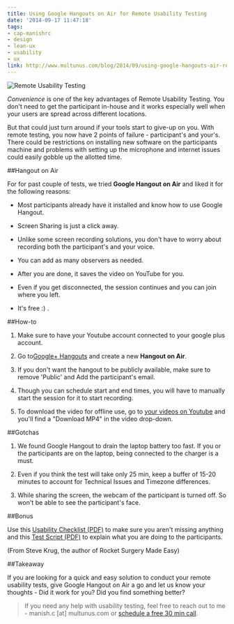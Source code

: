 ```yaml
---
title: Using Google Hangouts on Air for Remote Usability Testing
date: '2014-09-17 11:47:18'
tags:
- cap-manishrc
- design
- lean-ux
- usability
- ux
link: http://www.multunus.com/blog/2014/09/using-google-hangouts-air-remote-usability-testing/
---
```


![Remote Usability Testing](https://s3.amazonaws.com/multunus-website/uploads/2014/09/6963131702_a1037a4a0f_b-e1410934533354.jpg)

*Convenience*  is one of the key advantages of Remote Usability Testing. You don't need to get the participant in-house and it works especially well when your users are spread across different locations.

But that could just turn around if your tools start to give-up on you. With remote testing, you now have 2 points of failure - participant's and your's. There could be restrictions on installing new software on the participants machine and problems with setting up the microphone and internet issues could easily gobble up the allotted time.


##Hangout on Air


For for past couple of tests, we tried **Google Hangout on Air** and liked it for the following reasons:


*  Most participants already have it installed and know how to use Google Hangout.


*  Screen Sharing is just a click away.


*  Unlike some screen recording solutions, you don't have to worry about recording both the participant's and your voice.


*  You can add as many observers as needed.


*  After you are done, it saves the video on YouTube for you.


*  Even if you get disconnected, the session continues and you can join where you left.


*  It's free :) .


##How-to



1. Make sure to have your Youtube account connected to your google plus account.


2. Go to[Google+ Hangouts](https://plus.google.com/hangouts/onair) and create a new **Hangout on Air**.


3. If you don't want the hangout to be publicly available, make sure to remove 'Public' and Add the participant's email.


4. Though you can schedule start and end times, you will have to manually start the session for it to start recording.


5. To download the video for offline use, go to [your videos on Youtube](https://www.youtube.com/my_videos) and you'll find a "Download MP4" in the video drop-down.


##Gotchas



1. We found Google Hangout to drain the laptop battery too fast. If you or the participants are on the laptop, being connected to the charger is a must.


2. Even if you think the test will take only 25 min, keep a buffer of 15-20 minutes to account for Technical Issues and Timezone differences.


3. While sharing the screen, the webcam of the participant is turned off. So won't be able to see the participant's face.


##Bonus


Use this [Usability Checklist (PDF)](http://sensible.com/downloads/checklists.pdf) to make sure you aren't missing anything and this [Test Script (PDF)](http://sensible.com/downloads/test-script.pdf) to explain what you are doing to the participants.

(From Steve Krug, the author of Rocket Surgery Made Easy)


##Takeaway


If you are looking for a quick and easy solution to conduct your remote usability tests, give Google Hangout on Air a go and let us know your thoughts -
Did it work for you? Did you find something better?


> If you need any help with usability testing, feel free to reach out to me - manish.c [at] multunus.com or [schedule a free 30 min call](https://www.sohelpful.me/manishrc).
